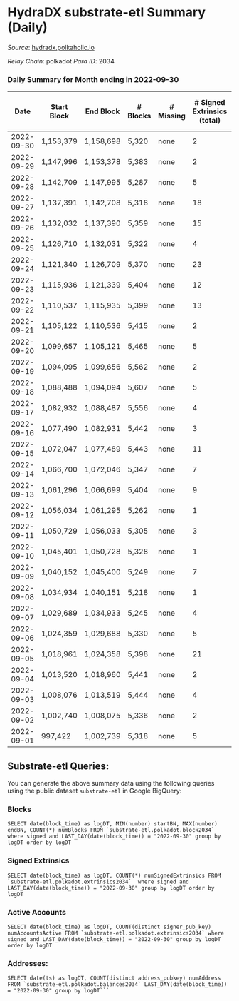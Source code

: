# HydraDX substrate-etl Summary (Daily)

_Source_: [hydradx.polkaholic.io](https://hydradx.polkaholic.io)

*Relay Chain*: polkadot
*Para ID*: 2034



### Daily Summary for Month ending in 2022-09-30


| Date | Start Block | End Block | # Blocks | # Missing | # Signed Extrinsics (total) | # Active Accounts | # Addresses with Balances | # Events | # Transfers | # XCM Transfers In | # XCM Transfers Out |
| ---- | ----------- | --------- | -------- | --------- | --------------------------- | ----------------- | ------------------------- | -------- | ----------- | ------------------ | ------------------- |
| 2022-09-30 | 1,153,379 | 1,158,698 | 5,320 | none | 2 | 2 | 21,147 | 16,212 |   |   |   |
| 2022-09-29 | 1,147,996 | 1,153,378 | 5,383 | none | 2 | 2 |  | 16,465 |   |   |   |
| 2022-09-28 | 1,142,709 | 1,147,995 | 5,287 | none | 5 | 4 |  | 16,125 | 2  |   |   |
| 2022-09-27 | 1,137,391 | 1,142,708 | 5,318 | none | 18 | 12 |  | 16,306 |   |   |   |
| 2022-09-26 | 1,132,032 | 1,137,390 | 5,359 | none | 15 | 7 |  | 16,372 | 4  |   |   |
| 2022-09-25 | 1,126,710 | 1,132,031 | 5,322 | none | 4 | 4 |  | 16,285 |   |   |   |
| 2022-09-24 | 1,121,340 | 1,126,709 | 5,370 | none | 23 | 10 |  | 16,427 |   |   |   |
| 2022-09-23 | 1,115,936 | 1,121,339 | 5,404 | none | 12 | 6 |  | 16,550 |   |   |   |
| 2022-09-22 | 1,110,537 | 1,115,935 | 5,399 | none | 13 | 7 |  | 16,483 |   |   |   |
| 2022-09-21 | 1,105,122 | 1,110,536 | 5,415 | none | 2 | 2 |  | 16,561 |   |   |   |
| 2022-09-20 | 1,099,657 | 1,105,121 | 5,465 | none | 5 | 4 |  | 16,655 |   |   |   |
| 2022-09-19 | 1,094,095 | 1,099,656 | 5,562 | none | 2 | 2 | 21,143 | 17,000 |   |   |   |
| 2022-09-18 | 1,088,488 | 1,094,094 | 5,607 | none | 5 | 5 | 21,143 | 17,080 |   |   |   |
| 2022-09-17 | 1,082,932 | 1,088,487 | 5,556 | none | 4 | 3 | 21,143 | 16,987 |   |   |   |
| 2022-09-16 | 1,077,490 | 1,082,931 | 5,442 | none | 3 | 1 | 21,143 | 16,640 |   |   |   |
| 2022-09-15 | 1,072,047 | 1,077,489 | 5,443 | none | 11 | 5 | 21,143 | 16,600 |   |   |   |
| 2022-09-14 | 1,066,700 | 1,072,046 | 5,347 | none | 7 | 6 | 21,143 | 16,369 |   |   |   |
| 2022-09-13 | 1,061,296 | 1,066,699 | 5,404 | none | 9 | 3 | 21,142 | 16,479 |   |   |   |
| 2022-09-12 | 1,056,034 | 1,061,295 | 5,262 | none | 1 | 1 | 21,142 | 16,037 |   |   |   |
| 2022-09-11 | 1,050,729 | 1,056,033 | 5,305 | none | 3 | 3 |  | 16,232 |   |   |   |
| 2022-09-10 | 1,045,401 | 1,050,728 | 5,328 | none | 1 | 1 |  | 16,230 |   |   |   |
| 2022-09-09 | 1,040,152 | 1,045,400 | 5,249 | none | 7 | 5 |  | 16,071 |   |   |   |
| 2022-09-08 | 1,034,934 | 1,040,151 | 5,218 | none | 1 | 1 |  | 15,904 |   |   |   |
| 2022-09-07 | 1,029,689 | 1,034,933 | 5,245 | none | 4 | 4 | 21,140 | 15,990 |   |   |   |
| 2022-09-06 | 1,024,359 | 1,029,688 | 5,330 | none | 5 | 3 | 21,140 | 16,311 |   |   |   |
| 2022-09-05 | 1,018,961 | 1,024,358 | 5,398 | none | 21 | 12 | 21,140 | 16,511 | 2  |   |   |
| 2022-09-04 | 1,013,520 | 1,018,960 | 5,441 | none | 2 | 2 | 21,139 | 16,637 |   |   |   |
| 2022-09-03 | 1,008,076 | 1,013,519 | 5,444 | none | 4 | 4 | 21,139 | 16,587 |   |   |   |
| 2022-09-02 | 1,002,740 | 1,008,075 | 5,336 | none | 2 | 2 | 21,139 | 16,323 |   |   |   |
| 2022-09-01 | 997,422 | 1,002,739 | 5,318 | none | 5 | 4 | 21,139 | 16,214 |   |   |   |

## Substrate-etl Queries:
You can generate the above summary data using the following queries using the public dataset `substrate-etl` in Google BigQuery:


### Blocks
```
SELECT date(block_time) as logDT, MIN(number) startBN, MAX(number) endBN, COUNT(*) numBlocks FROM `substrate-etl.polkadot.block2034`  where signed and LAST_DAY(date(block_time)) = "2022-09-30" group by logDT order by logDT
```


### Signed Extrinsics
```
SELECT date(block_time) as logDT, COUNT(*) numSignedExtrinsics FROM `substrate-etl.polkadot.extrinsics2034`  where signed and LAST_DAY(date(block_time)) = "2022-09-30" group by logDT order by logDT
```


### Active Accounts
```
SELECT date(block_time) as logDT, COUNT(distinct signer_pub_key) numAccountsActive FROM `substrate-etl.polkadot.extrinsics2034` where signed and LAST_DAY(date(block_time)) = "2022-09-30" group by logDT order by logDT
```


### Addresses:
```
SELECT date(ts) as logDT, COUNT(distinct address_pubkey) numAddress FROM `substrate-etl.polkadot.balances2034` LAST_DAY(date(block_time)) = "2022-09-30" group by logDT```

